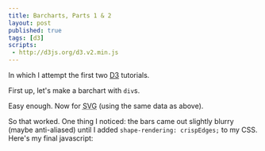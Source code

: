 ```yaml
---
title: Barcharts, Parts 1 & 2
layout: post
published: true
tags: [d3]
scripts:
 - http://d3js.org/d3.v2.min.js
---
```

<style type="text/css">
.chart { 
    margin-bottom: 21px; 
    font: 10px sans-serif;
    shape-rendering: crispEdges;
}
.chart div {
    background-color: steelblue;
    text-align: right;
    padding: 3px;
    margin: 1px;
    color: white;
}
.chart rect {
    stroke: white;
    fill: steelblue;
}
.chart text {
    fill: white;
}
.chart .rule {
    fill: #444;
}
</style>

In which I attempt the first two [D3] tutorials.

 [D3]: http://d3js.org/ "D3: Data-Driven Documents"

First up, let's make a barchart with `div`s.

<div id="chart1"> </div>

<script src="https://gist.github.com/2689645.js?file=barchart1.js"> </script>

<script type="text/javascript">
var data = [4, 12, 13, 18, 21];
(function() {
    var x = d3.scale.linear()
        .domain([0, d3.max(data)])
        .range([0, '420px']);

    var chart = d3.select('#chart1')
        .attr('class', 'chart');

    chart.selectAll('div')
        .data(data)
      .enter().append('div')
        .style('width', x)
        .text(String);

})();
</script>

Easy enough. Now for <abbr title="Scalable Vector Graphics">SVG</abbr> (using the same data as above).

<div id="chart2"> </div>

<script type="text/javascript">
(function() {
    var x = d3.scale.linear()
        .domain([0, d3.max(data)])
        .range([0, 420]);

    var y = d3.scale.ordinal()
        .domain(data)
        .rangeBands([0, data.length * 20]);

    var chart = d3.select('#chart2')
        .append('svg')
        .attr('class', 'chart')
        .attr('width', 440)
        .attr('height', (data.length + 1) * 20)
      .append('g')
        .attr('transform', 'translate(10,15)');

    chart.selectAll('rect')
        .data(data)
      .enter().append('rect')
        .attr('y', y)
        .attr('width', x)
        .attr('height', y.rangeBand());

    chart.selectAll('text')
        .data(data)
      .enter().append('text')
        .attr('x', x)
        .attr('y', function(d) { return y(d) + y.rangeBand() / 2; })
        .attr('dx', -3) // padding-right
        .attr('dy', '.35em') // something like vertical-align: middle
        .attr('text-anchor', 'end') // akin to text-align: right
        .text(String);

    chart.selectAll('line')
        .data(x.ticks(10))
      .enter().append('line')
        .attr('x1', x)
        .attr('x2', x)
        .attr('y1', 0)
        .attr('y2', data.length * 20)
        .attr('stroke', '#ccc');

    chart.selectAll('.rule')
        .data(x.ticks(10))
      .enter().append('text')
        .attr('class', 'rule')
        .attr('x', x)
        .attr('y', 0)
        .attr('dy', -3)
        .attr('text-anchor', 'middle')
        .text(String);

    chart.append('line')
        .attr('y1', 0)
        .attr('y2', data.length * 20)
        .attr('stroke', '#000');

})();
</script>

So that worked. One thing I noticed: the bars came out slightly blurry (maybe anti-aliased) until I added `shape-rendering: crispEdges;` to my CSS. Here's my final javascript:

<script src="https://gist.github.com/2691191.js?file=chart2.js"> </script>
